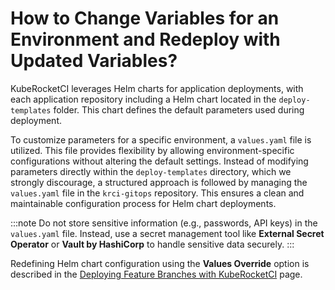 # How to Change Variables for an Environment and Redeploy with Updated Variables?

<head>
  <link rel="canonical" href="https://docs.kuberocketci.io/faq/how-to/application-deployment/change-environment-variables-redeploy" />
</head>

KubeRocketCI leverages Helm charts for application deployments, with each application repository including a Helm chart located in the `deploy-templates` folder. This chart defines the default parameters used during deployment.

To customize parameters for a specific environment, a `values.yaml` file is utilized. This file provides flexibility by allowing environment-specific configurations without altering the default settings. Instead of modifying parameters directly within the `deploy-templates` directory, which we strongly discourage, a structured approach is followed by managing the `values.yaml` file in the `krci-gitops` repository. This ensures a clean and maintainable configuration process for Helm chart deployments.

:::note
Do not store sensitive information (e.g., passwords, API keys) in the `values.yaml` file. Instead, use a secret management tool like **External Secret Operator** or **Vault by HashiCorp** to handle sensitive data securely.
:::

Redefining Helm chart configuration using the **Values Override** option is described in the [Deploying Feature Branches with KubeRocketCI](/docs/use-cases/deploy-application-from-feature-branch) page.
